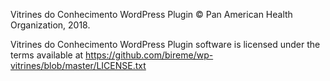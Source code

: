 Vitrines do Conhecimento WordPress Plugin © Pan American Health Organization, 2018.

Vitrines do Conhecimento WordPress Plugin software is licensed under the terms available at https://github.com/bireme/wp-vitrines/blob/master/LICENSE.txt
